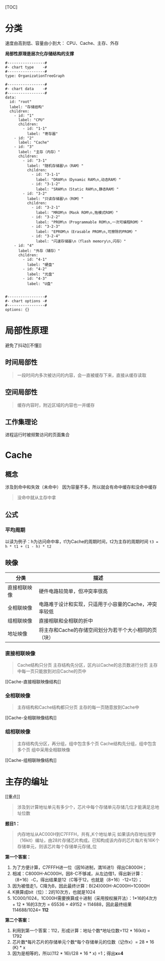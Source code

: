 [TOC]

# 分类
速度由高到低、容量由小到大：
CPU、Cache、主存、外存

**局部性原理是层次化存储结构的支撑**

```chartsview
#-----------------#
#- chart type    -#
#-----------------#
type: OrganizationTreeGraph

#-----------------#
#- chart data    -#
#-----------------#
data:
  id: "root"
  label: "存储结构"
  children:
    - id: "1"
      label: "CPU"
	  children:
        - id: "1-1"
          label: "寄存器"
	- id: "2"
      label: "Cache" 
	- id: "3"
      label: "主存（内存）"
	  children:
        - id: "3-1"
          label: "随机存储器\n（RAM）"
		  children:
			- id: "3-1-1"
			  label: "DRAM\n（Dynamic RAM\n,动态RAM）"
			- id: "3-1-2"
			  label: "SRAM\n（Static RAM\n,静态RAM）"
		- id: "3-2"
          label: "只读存储器\n（ROM）"   
		  children:
			- id: "3-2-1"
			  label: "MROM\n（Mask ROM\n,拖模式ROM）"
			- id: "3-2-2"
			  label: "PROM\n（Programmable ROM\n,一次可编程ROM）"
			- id: "3-2-3"
			  label: "EPROM\n（Erasable PROM\n,可擦除的PROM）"
			- id: "3-2-4"
			  label: "闪速存储器\n（flash memory\n,闪存）"
	- id: "4"
      label: "外存（辅存）" 
      children:
        - id: "4-1"
          label: "硬盘"
		- id: "4-2"
          label: "光盘" 
		- id: "4-3"
          label: "U盘" 
		  

#-----------------#
#- chart options -#
#-----------------#
options: {}
```
                  
# 局部性原理
避免了抖动[[不懂]]

## 时间局部性
> 一段时间内多次被访问的内容，会一直被缓存下来，直接从缓存读取

## 空间局部性
> 缓存内容时，附近区域的内容也一并缓存

## 工作集理论
进程运行时被频繁访问的页面集合

# Cache
## 概念
涉及到命中和失效（未命中）
因为容量不多，所以就会有命中缓存和没命中缓存
>没命中就从主存中拿

## 公式
### 平均周期
以读为例子：h为访问命中率，t1为Cache的周期时间，t2为主存的周期时间
`t3 = h * t1 + (1 - h) * t2`

## 映像
| 分类         | 描述                                                  |
| ------------ | ----------------------------------------------------- |
| 直接相联映像 | 硬件电路较简单，但冲突率很高                          |
| 全相联映像   | 电路难于设计和实现，只适用于小容量的Cache，冲突率较低 |
| 组相联映像   | 直接相联和全相联的折中                                |
| 地址映像     | 将主存和Cache的存储空间划分为若干个大小相同的页（块） |

### 直接相联映像
> Cache结构只分页
> 主存结构先分区，区内以Cache的总页数进行分页
> 主存中每一页只能放到对应Cache的页中

[[Cache-直接相联映像结构]]

### 全相联映像
> 主存结构和Cache结构都只分页
> 主存的每一页随意放到Cache中

[[Cache-全相联映像结构]]


### 组相联映像
> 主存结构先分区，再分组，组中包含多个页
> Cache结构先分组，组中包含多个页
> 组中采用全相联映像

[[Cache-组相联映像结构]]

# 主存的编址
[[重点]]
> 涉及到计算地址单元有多少个，芯片中每个存储单元存储几位才能满足总地址位数

**题目1：**
>内存地址从AC000H到C7FFFH，共有_K个地址单元
>如果该内存地址按字（16kit）编址，由28片存储芯片构成。已知构成该内存的芯片每片有16K个存储单元，则该芯片每个存储单元存储\_位

**第一个答案：**
1. 为了方便计算，C7FFFH进一位（因16进制，満16进1）得出C8000H；
2. 相减：C8000H-AC000H，因8-C不够减，从左边借1，得出新计算：（8+16）-C，得出结果是12（C等于12，也就是（8+16）-12=12）；
3. 因为被借走1，C降为B，因此最终计算：B(24)000H-AC000H=1C000H
4. K换算成bit（位）：2的10次方，也就是1024
5. 1C000/1024，1C000H需要换算成十进制（采用按权展开法）：1\*16的4次方 + 12 \* 16的3次方 = 65536 + 49152 = 114688，因此最终结果114688/1024= **112**

**第二个答案：**
1. 利用到第一个答案：112，形成计算：地址个数\*地址位数=112 * 16(kit) = 1792
2. 芯片数\*每片芯片的存储单元个数\*每个存储单元的位数（记作x）= 28 * 16 (K) * x
3. 因为是相等的，所以(112 * 16)/(28 * 16 * x) =1；得出**x=4**